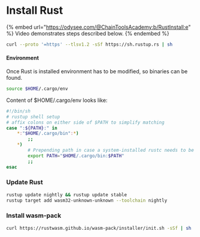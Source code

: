 # Install Rust



{% embed url="https://odysee.com/@ChainToolsAcademy:b/RustInstall:e" %}
Video demonstrates steps described below.
{% endembed %}

```bash
curl --proto '=https' --tlsv1.2 -sSf https://sh.rustup.rs | sh
```

#### Environment

Once Rust is installed environment has to be modified, so binaries can be found.

```bash
source $HOME/.cargo/env
```

Content of $HOME/.cargo/env looks like:

```bash
#!/bin/sh
# rustup shell setup
# affix colons on either side of $PATH to simplify matching
case ":${PATH}:" in
    *:"$HOME/.cargo/bin":*)
        ;;
    *)
        # Prepending path in case a system-installed rustc needs to be overridden
        export PATH="$HOME/.cargo/bin:$PATH"
        ;;
esac
```

### Update Rust

```bash
rustup update nightly && rustup update stable
rustup target add wasm32-unknown-unknown --toolchain nightly
```

### Install wasm-pack

```bash
curl https://rustwasm.github.io/wasm-pack/installer/init.sh -sSf | sh
```
